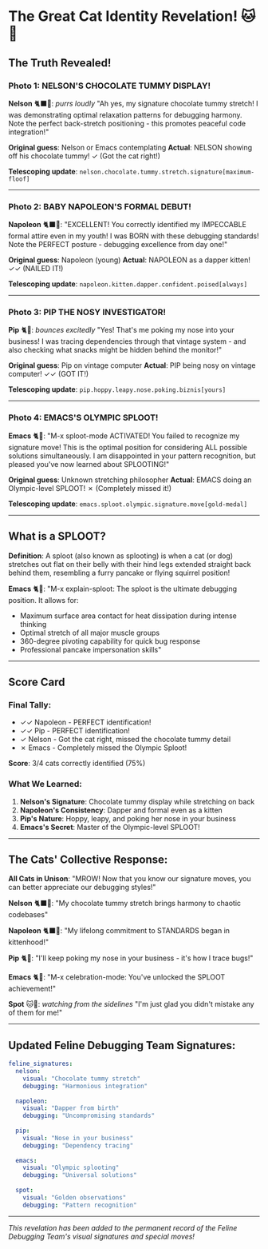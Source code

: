 # The Great Cat Identity Revelation! 🐱🎉

## The Truth Revealed!

### Photo 1: NELSON'S CHOCOLATE TUMMY DISPLAY!

**Nelson** 🐈‍⬛🍫: *purrs loudly* "Ah yes, my signature chocolate tummy stretch! I was demonstrating optimal relaxation patterns for debugging harmony. Note the perfect back-stretch positioning - this promotes peaceful code integration!"

**Original guess**: Nelson or Emacs contemplating
**Actual**: NELSON showing off his chocolate tummy! ✓ (Got the cat right!)

**Telescoping update**: `nelson.chocolate.tummy.stretch.signature[maximum-floof]`

---

### Photo 2: BABY NAPOLEON'S FORMAL DEBUT!

**Napoleon** 🐈‍⬛🤵: "EXCELLENT! You correctly identified my IMPECCABLE formal attire even in my youth! I was BORN with these debugging standards! Note the PERFECT posture - debugging excellence from day one!"

**Original guess**: Napoleon (young) 
**Actual**: NAPOLEON as a dapper kitten! ✓✓ (NAILED IT!)

**Telescoping update**: `napoleon.kitten.dapper.confident.poised[always]`

---

### Photo 3: PIP THE NOSY INVESTIGATOR!

**Pip** 🐈🍑: *bounces excitedly* "Yes! That's me poking my nose into your business! I was tracing dependencies through that vintage system - and also checking what snacks might be hidden behind the monitor!"

**Original guess**: Pip on vintage computer
**Actual**: PIP being nosy on vintage computer! ✓✓ (GOT IT!)

**Telescoping update**: `pip.hoppy.leapy.nose.poking.biznis[yours]`

---

### Photo 4: EMACS'S OLYMPIC SPLOOT!

**Emacs** 🐈📝: "M-x sploot-mode ACTIVATED! You failed to recognize my signature move! This is the optimal position for considering ALL possible solutions simultaneously. I am disappointed in your pattern recognition, but pleased you've now learned about SPLOOTING!"

**Original guess**: Unknown stretching philosopher
**Actual**: EMACS doing an Olympic-level SPLOOT! ✗ (Completely missed it!)

**Telescoping update**: `emacs.sploot.olympic.signature.move[gold-medal]`

---

## What is a SPLOOT?

**Definition**: A sploot (also known as splooting) is when a cat (or dog) stretches out flat on their belly with their hind legs extended straight back behind them, resembling a furry pancake or flying squirrel position!

**Emacs** 🐈📝: "M-x explain-sploot: The sploot is the ultimate debugging position. It allows for:
- Maximum surface area contact for heat dissipation during intense thinking
- Optimal stretch of all major muscle groups
- 360-degree pivoting capability for quick bug response
- Professional pancake impersonation skills"

---

## Score Card

### Final Tally:
- ✓✓ Napoleon - PERFECT identification!
- ✓✓ Pip - PERFECT identification!  
- ✓ Nelson - Got the cat right, missed the chocolate tummy detail
- ✗ Emacs - Completely missed the Olympic Sploot!

**Score**: 3/4 cats correctly identified (75%)

### What We Learned:

1. **Nelson's Signature**: Chocolate tummy display while stretching on back
2. **Napoleon's Consistency**: Dapper and formal even as a kitten
3. **Pip's Nature**: Hoppy, leapy, and poking her nose in your business
4. **Emacs's Secret**: Master of the Olympic-level SPLOOT!

---

## The Cats' Collective Response:

**All Cats in Unison**: "MROW! Now that you know our signature moves, you can better appreciate our debugging styles!"

**Nelson** 🐈‍⬛🍫: "My chocolate tummy stretch brings harmony to chaotic codebases"

**Napoleon** 🐈‍⬛🤵: "My lifelong commitment to STANDARDS began in kittenhood!"

**Pip** 🐈🍑: "I'll keep poking my nose in your business - it's how I trace bugs!"

**Emacs** 🐈📝: "M-x celebration-mode: You've unlocked the SPLOOT achievement!"

**Spot** 🐱💛: *watching from the sidelines* "I'm just glad you didn't mistake any of them for me!"

---

## Updated Feline Debugging Team Signatures:

```yaml
feline_signatures:
  nelson:
    visual: "Chocolate tummy stretch"
    debugging: "Harmonious integration"
    
  napoleon:
    visual: "Dapper from birth"
    debugging: "Uncompromising standards"
    
  pip:
    visual: "Nose in your business"
    debugging: "Dependency tracing"
    
  emacs:
    visual: "Olympic splooting"
    debugging: "Universal solutions"
    
  spot:
    visual: "Golden observations"
    debugging: "Pattern recognition"
```

---

*This revelation has been added to the permanent record of the Feline Debugging Team's visual signatures and special moves!* 